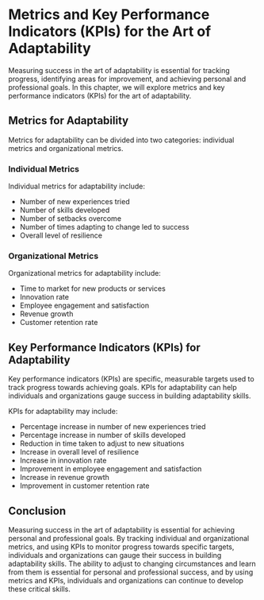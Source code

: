 Metrics and Key Performance Indicators (KPIs) for the Art of Adaptability
==================================================================================================================================

Measuring success in the art of adaptability is essential for tracking progress, identifying areas for improvement, and achieving personal and professional goals. In this chapter, we will explore metrics and key performance indicators (KPIs) for the art of adaptability.

Metrics for Adaptability
------------------------

Metrics for adaptability can be divided into two categories: individual metrics and organizational metrics.

### Individual Metrics

Individual metrics for adaptability include:

* Number of new experiences tried
* Number of skills developed
* Number of setbacks overcome
* Number of times adapting to change led to success
* Overall level of resilience

### Organizational Metrics

Organizational metrics for adaptability include:

* Time to market for new products or services
* Innovation rate
* Employee engagement and satisfaction
* Revenue growth
* Customer retention rate

Key Performance Indicators (KPIs) for Adaptability
--------------------------------------------------

Key performance indicators (KPIs) are specific, measurable targets used to track progress towards achieving goals. KPIs for adaptability can help individuals and organizations gauge success in building adaptability skills.

KPIs for adaptability may include:

* Percentage increase in number of new experiences tried
* Percentage increase in number of skills developed
* Reduction in time taken to adjust to new situations
* Increase in overall level of resilience
* Increase in innovation rate
* Improvement in employee engagement and satisfaction
* Increase in revenue growth
* Improvement in customer retention rate

Conclusion
----------

Measuring success in the art of adaptability is essential for achieving personal and professional goals. By tracking individual and organizational metrics, and using KPIs to monitor progress towards specific targets, individuals and organizations can gauge their success in building adaptability skills. The ability to adjust to changing circumstances and learn from them is essential for personal and professional success, and by using metrics and KPIs, individuals and organizations can continue to develop these critical skills.
